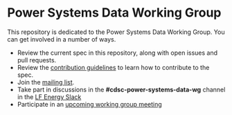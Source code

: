 # Power Systems Data Working Group

This repository is dedicated to the Power Systems Data Working Group. You can get involved in a number of ways.

- Review the current spec in this repository, along with open issues and pull requests.
- Review the [contribution guidelines](https://github.com/carbon-data-specification/Power-Systems-Data/blob/main/CONTRIBUTING.md) to learn how to contribute to the spec.
- Join the [mailing list](https://lists.lfenergy.org/g/cdsc-power-system-data-wg).
- Take part in discussions in the **#cdsc-power-systems-data-wg** channel in the [LF Energy Slack](https://slack.lfenergy.org)
- Participate in an [upcoming working group meeting](https://zoom-lfx.platform.linuxfoundation.org/meeting/97550873598)

